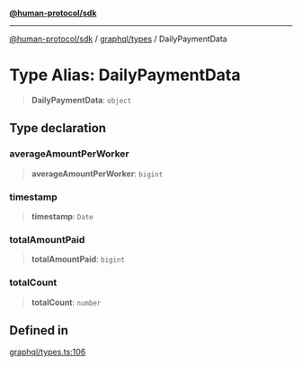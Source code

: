 [**@human-protocol/sdk**](../../../README.md)

***

[@human-protocol/sdk](../../../modules.md) / [graphql/types](../README.md) / DailyPaymentData

# Type Alias: DailyPaymentData

> **DailyPaymentData**: `object`

## Type declaration

### averageAmountPerWorker

> **averageAmountPerWorker**: `bigint`

### timestamp

> **timestamp**: `Date`

### totalAmountPaid

> **totalAmountPaid**: `bigint`

### totalCount

> **totalCount**: `number`

## Defined in

[graphql/types.ts:106](https://github.com/humanprotocol/human-protocol/blob/b718aa9d178d605c5b27fec98a4e6afa6f1db599/packages/sdk/typescript/human-protocol-sdk/src/graphql/types.ts#L106)
